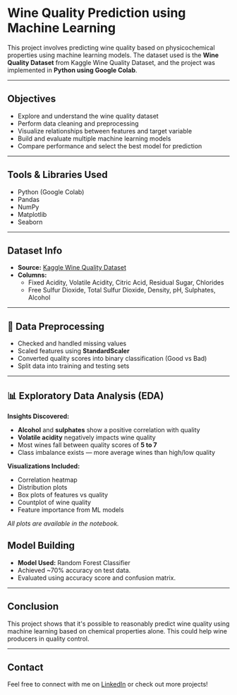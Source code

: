 # Wine Quality Prediction using Machine Learning

This project involves predicting wine quality based on physicochemical properties using machine learning models. 
The dataset used is the **Wine Quality Dataset** from Kaggle Wine Quality Dataset, and the project was implemented in **Python using Google Colab**.

---

## Objectives

- Explore and understand the wine quality dataset
- Perform data cleaning and preprocessing
- Visualize relationships between features and target variable
- Build and evaluate multiple machine learning models
- Compare performance and select the best model for prediction

---

## Tools & Libraries Used

- Python (Google Colab)
- Pandas
- NumPy
- Matplotlib
- Seaborn

---

## Dataset Info

- **Source:** [Kaggle Wine Quality Dataset](https://www.kaggle.com/datasets/yasserh/wine-quality-dataset)
- **Columns:**
  - Fixed Acidity, Volatile Acidity, Citric Acid, Residual Sugar, Chlorides  
  - Free Sulfur Dioxide, Total Sulfur Dioxide, Density, pH, Sulphates, Alcohol

---

## 🧹 Data Preprocessing

- Checked and handled missing values
- Scaled features using **StandardScaler**
- Converted quality scores into binary classification (Good vs Bad)
- Split data into training and testing sets

---

## 📊 Exploratory Data Analysis (EDA)

**Insights Discovered:**
- **Alcohol** and **sulphates** show a positive correlation with quality
- **Volatile acidity** negatively impacts wine quality
- Most wines fall between quality scores of **5 to 7**
- Class imbalance exists — more average wines than high/low quality

**Visualizations Included:**
- Correlation heatmap
- Distribution plots
- Box plots of features vs quality
- Countplot of wine quality
- Feature importance from ML models
  
_All plots are available in the notebook._

## Model Building
- **Model Used:** Random Forest Classifier
- Achieved ~70% accuracy on test data.
- Evaluated using accuracy score and confusion matrix.

---

## Conclusion
This project shows that it's possible to reasonably predict wine quality using machine learning based on chemical properties alone. This could help wine producers in quality control.

---

## Contact

Feel free to connect with me on [LinkedIn](https://www.linkedin.com/in/vignesh-m-536642166/) or check out more projects!
